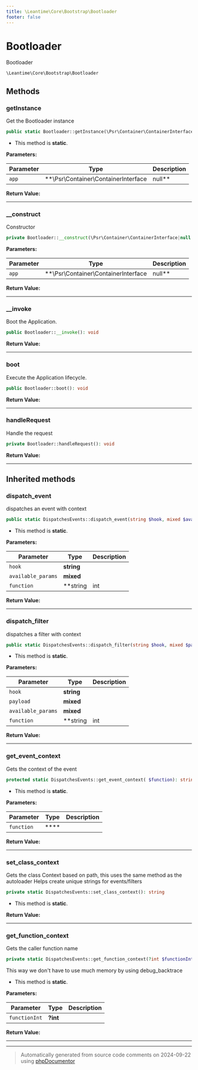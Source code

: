 ```yaml
---
title: \Leantime\Core\Bootstrap\Bootloader
footer: false
---
```


# Bootloader

Bootloader


`\Leantime\Core\Bootstrap\Bootloader`




## Methods

### getInstance

Get the Bootloader instance

```php
public static Bootloader::getInstance(\Psr\Container\ContainerInterface|null $app = null): \Leantime\Core\Bootstrap\Bootloader
```



* This method is **static**.




**Parameters:**

| Parameter | Type | Description |
|-----------|------|-------------|
| `app` | **\Psr\Container\ContainerInterface|null** |  |


**Return Value:**





---
### __construct

Constructor

```php
private Bootloader::__construct(\Psr\Container\ContainerInterface|null $app = null): mixed
```








**Parameters:**

| Parameter | Type | Description |
|-----------|------|-------------|
| `app` | **\Psr\Container\ContainerInterface|null** |  |


**Return Value:**





---
### __invoke

Boot the Application.

```php
public Bootloader::__invoke(): void
```









**Return Value:**





---
### boot

Execute the Application lifecycle.

```php
public Bootloader::boot(): void
```









**Return Value:**





---
### handleRequest

Handle the request

```php
private Bootloader::handleRequest(): void
```









**Return Value:**





---


## Inherited methods

### dispatch_event

dispatches an event with context

```php
public static DispatchesEvents::dispatch_event(string $hook, mixed $available_params = [], string|int|null $function = null): void
```



* This method is **static**.




**Parameters:**

| Parameter | Type | Description |
|-----------|------|-------------|
| `hook` | **string** |  |
| `available_params` | **mixed** |  |
| `function` | **string|int|null** |  |


**Return Value:**





---
### dispatch_filter

dispatches a filter with context

```php
public static DispatchesEvents::dispatch_filter(string $hook, mixed $payload, mixed $available_params = [], string|int|null $function = null): mixed
```



* This method is **static**.




**Parameters:**

| Parameter | Type | Description |
|-----------|------|-------------|
| `hook` | **string** |  |
| `payload` | **mixed** |  |
| `available_params` | **mixed** |  |
| `function` | **string|int|null** |  |


**Return Value:**





---
### get_event_context

Gets the context of the event

```php
protected static DispatchesEvents::get_event_context( $function): string
```



* This method is **static**.




**Parameters:**

| Parameter | Type | Description |
|-----------|------|-------------|
| `function` | **** |  |


**Return Value:**





---
### set_class_context

Gets the class Context based on path, this uses the same method as the autoloader
Helps create unique strings for events/filters

```php
private static DispatchesEvents::set_class_context(): string
```



* This method is **static**.





**Return Value:**





---
### get_function_context

Gets the caller function name

```php
private static DispatchesEvents::get_function_context(?int $functionInt = null): string
```

This way we don't have to use much memory by using debug_backtrace

* This method is **static**.




**Parameters:**

| Parameter | Type | Description |
|-----------|------|-------------|
| `functionInt` | **?int** |  |


**Return Value:**





---


---
> Automatically generated from source code comments on 2024-09-22 using [phpDocumentor](http://www.phpdoc.org/)
